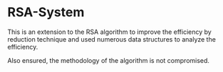 # RSA-System

This is an extension to the RSA algorithm to improve the efficiency by reduction technique and used numerous data structures to analyze the efficiency.

Also ensured, the methodology of the algorithm is not compromised.
